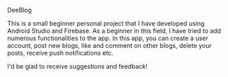 DeeBlog

This is a small beginner personal project that I have developed using Android Studio and Firebase.
As a beginner in this field, I have tried to add numerous functionalities to the app.
In this app, you can create a user account, post new blogs, like and comment on other blogs, delete your posts, receive push notifications etc.

I'd be glad to receive suggestions and feedback!
